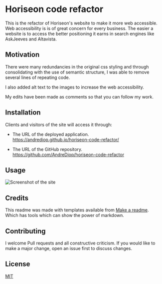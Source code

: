 # Horiseon code refactor

This is the refactor of Horiseon's website to make it more web accessible. Web accessibility is is of great concern for every business.
The easier a website is to access the better positioning it earns in search engines like AskJeeves and Altavista.

## Motivation

There were many redundancies in the original css styling and through consolidating with the use of semantic structure, I was able to remove several lines of repeating code.

I also added alt text to the images to increase the web accessibility.

My edits have been made as comments so that you can follow my work.

## Installation

Clients and visitors of the site will access it through:

- The URL of the deployed application.
  https://andrediop.github.io/horiseon-code-refactor/

- The URL of the GitHub repository.
  https://github.com/AndreDiop/horiseon-code-refactor

## Usage

![Screenshot of the site](assets/images/screenshot.png)

##

## Credits

This readme was made with templates available from [Make a readme](https://www.makeareadme.com/). Which has tools which can show the power of markdown.

## Contributing

I welcome Pull requests and all constructive criticism. If you would like to make a major change, open an issue first to discuss changes.

## License

[MIT](https://choosealicense.com/licenses/mit/)
